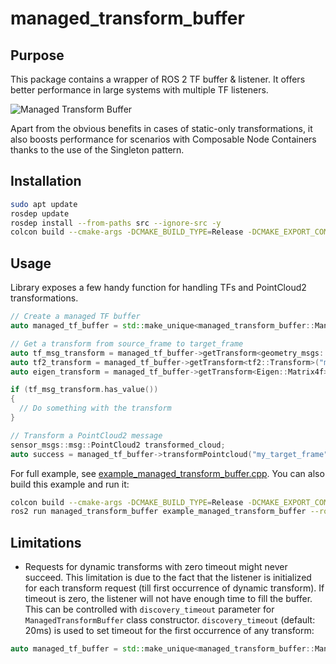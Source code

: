 # managed_transform_buffer

## Purpose

This package contains a wrapper of ROS 2 TF buffer & listener. It offers better performance in large systems with multiple TF listeners.

![Managed Transform Buffer](https://github.com/user-attachments/assets/97f472c8-7797-413e-a78b-e86f900797a6)

Apart from the obvious benefits in cases of static-only transformations, it also boosts performance for scenarios with Composable Node Containers thanks to the use of the Singleton pattern.

## Installation

```bash
sudo apt update
rosdep update
rosdep install --from-paths src --ignore-src -y
colcon build --cmake-args -DCMAKE_BUILD_TYPE=Release -DCMAKE_EXPORT_COMPILE_COMMANDS=ON --packages-select managed_transform_buffer
```

## Usage

Library exposes a few handy function for handling TFs and PointCloud2 transformations.

```cpp
// Create a managed TF buffer
auto managed_tf_buffer = std::make_unique<managed_transform_buffer::ManagedTransformBuffer>();

// Get a transform from source_frame to target_frame
auto tf_msg_transform = managed_tf_buffer->getTransform<geometry_msgs::msg::TransformStamped>("my_target_frame", "my_source_frame", this->now(), rclcpp::Duration::from_seconds(1));
auto tf2_transform = managed_tf_buffer->getTransform<tf2::Transform>("my_target_frame", "my_source_frame", this->now(), rclcpp::Duration::from_seconds(1));
auto eigen_transform = managed_tf_buffer->getTransform<Eigen::Matrix4f>("my_target_frame", "my_source_frame", this->now(), rclcpp::Duration::from_seconds(1));

if (tf_msg_transform.has_value())
{
  // Do something with the transform
}

// Transform a PointCloud2 message
sensor_msgs::msg::PointCloud2 transformed_cloud;
auto success = managed_tf_buffer->transformPointcloud("my_target_frame", *in_cloud_msg, transformed_cloud, this->now(), rclcpp::Duration::from_seconds(1));
```

For full example, see [example_managed_transform_buffer.cpp](managed_transform_buffer/examples/example_managed_transform_buffer.cpp).
You can also build this example and run it:

```bash
colcon build --cmake-args -DCMAKE_BUILD_TYPE=Release -DCMAKE_EXPORT_COMPILE_COMMANDS=ON -DBUILD_EXAMPLES=On --packages-select managed_transform_buffer
ros2 run managed_transform_buffer example_managed_transform_buffer --ros-args -p target_frame:=my_target_frame -p source_frame:=my_source_frame -r input/cloud:=/my_input_cloud -r output/cloud:=/my_output_cloud
```

## Limitations

- Requests for dynamic transforms with zero timeout might never succeed. This limitation is due to the fact that the listener is initialized for each transform request (till first occurrence of dynamic transform). If timeout is zero, the listener will not have enough time to fill the buffer. This can be controlled with `discovery_timeout` parameter for `ManagedTransformBuffer` class constructor. `discovery_timeout` (default: 20ms) is used to set timeout for the first occurrence of any transform:

```cpp
auto managed_tf_buffer = std::make_unique<managed_transform_buffer::ManagedTransformBuffer>(RCL_ROS_TIME, false, tf2::durationFromSec(0.3));
```
